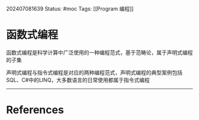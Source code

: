 202407081639
Status: #moc
Tags: [[Program 编程]]
# 函数式编程
函数式编程是科学计算中广泛使用的一种编程范式，基于范畴论，属于声明式编程的子集

声明式编程与指令式编程是对应的两种编程范式，声明式编程的典型案例包括 SQL、C#中的LINQ，大多数语言的日常使用都属于指令式编程


---
# References